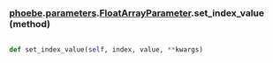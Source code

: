 ### [phoebe](phoebe.md).[parameters](phoebe.parameters.md).[FloatArrayParameter](phoebe.parameters.FloatArrayParameter.md).set_index_value (method)


```py

def set_index_value(self, index, value, **kwargs)

```



        

